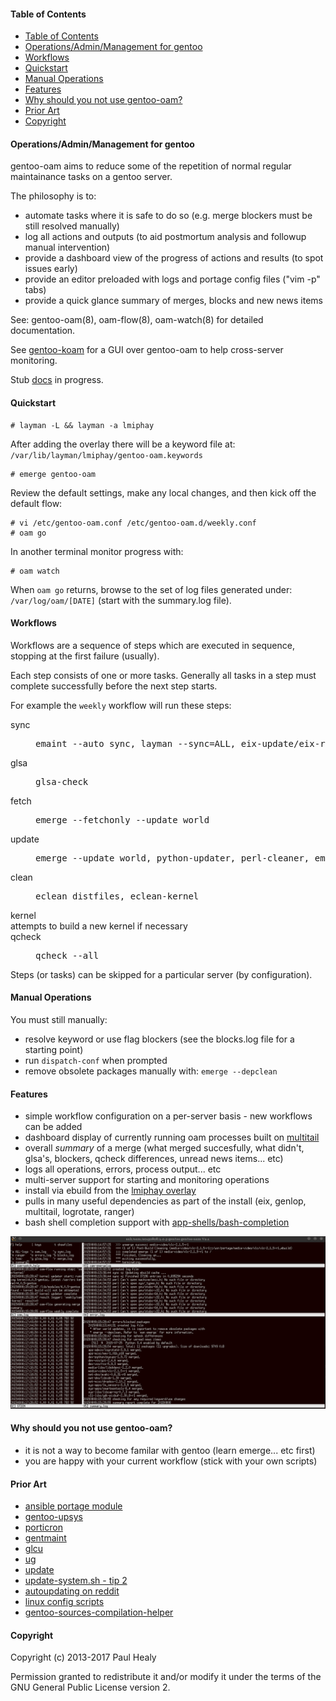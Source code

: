 #### Table of Contents

* [Table of Contents](#table-of-contents)
* [Operations/Admin/Management for gentoo](#operationsadminmanagement-for-gentoo)
* [Workflows](#workflows)
* [Quickstart](#quickstart)
* [Manual Operations](#manual-operations)
* [Features](#features)
* [Why should you not use gentoo-oam?](#why-should-you-not-use-gentoo-oam)
* [Prior Art](#prior-art)
* [Copyright](#copyright)

#### Operations/Admin/Management for gentoo

gentoo-oam aims to reduce some of the repetition of normal regular maintainance tasks on a gentoo server.

The philosophy is to:
+ automate tasks where it is safe to do so (e.g. merge blockers must be still resolved manually)
+ log all actions and outputs (to aid postmortum analysis and followup manual intervention)
+ provide a dashboard view of the progress of actions and results (to spot issues early)
+ provide an editor preloaded with logs and portage config files ("vim -p" tabs)
+ provide a quick glance summary of merges, blocks and new news items

See: gentoo-oam(8), oam-flow(8), oam-watch(8) for detailed documentation.

See [gentoo-koam](https://github.com/lmiphay/gentoo-koam) for a GUI over gentoo-oam to help cross-server monitoring.

Stub [docs](http://gentoo-oam.readthedocs.io/en/latest/) in progress.

#### Quickstart

```
# layman -L && layman -a lmiphay
```

After adding the overlay there will be a keyword file at: `/var/lib/layman/lmiphay/gentoo-oam.keywords`

```
# emerge gentoo-oam
```

Review the default settings, make any local changes, and then kick off the default flow:

```
# vi /etc/gentoo-oam.conf /etc/gentoo-oam.d/weekly.conf
# oam go
```

In another terminal monitor progress with:

```
# oam watch
```

When `oam go` returns, browse to the set of log files generated under:
`/var/log/oam/[DATE]` (start with the summary.log file).

#### Workflows

Workflows are a sequence of steps which are executed in sequence, stopping
at the first failure (usually).

Each step consists of one or more tasks. Generally all tasks in a step must
complete successfully before the next step starts.

For example the `weekly` workflow will run these steps:

<dl>
<dt>sync  </dt> <dd><pre>emaint --auto sync, layman --sync=ALL, eix-update/eix-remote</pre></dd>
<dt>glsa  </dt> <dd><pre>glsa-check</pre></dd>
<dt>fetch </dt> <dd><pre>emerge --fetchonly --update world</pre></dd>
<dt>update</dt> <dd><pre>emerge --update world, python-updater, perl-cleaner, emerge @preserved-rebuild</pre></dd>
<dt>clean </dt> <dd><pre>eclean distfiles, eclean-kernel</pre></dd>
<dt>kernel</dt> attempts to build a new kernel if necessary
<dt>qcheck</dt> <dd><pre>qcheck --all</pre></dd>
<dl>

Steps (or tasks) can be skipped for a particular server (by configuration).

#### Manual Operations

You must still manually:

+ resolve keyword or use flag blockers (see the blocks.log file for a starting point)
+ run `dispatch-conf` when prompted
+ remove obsolete packages manually with: `emerge --depclean`

#### Features

* simple workflow configuration on a per-server basis - new workflows can be added
* dashboard display of currently running oam processes built on [multitail](https://www.vanheusden.com/multitail/)
* overall _summary_ of a merge (what merged succesfully, what didn't, glsa's, blockers, qcheck differences, unread news items... etc)
* logs all operations, errors, process output... etc
* multi-server support for starting and monitoring operations
* install via ebuild from the [lmiphay overlay](https://gitweb.gentoo.org/user/lmiphay.git/about/)
* pulls in many useful dependencies as part of the install (eix, genlop, multitail, logrotate, ranger)
* bash shell completion support with [app-shells/bash-completion](http://bash-completion.alioth.debian.org/)

![oam-watch](screenshots/oam-watch4.png?raw=true "oam-watch sample")

#### Why should you not use gentoo-oam?

* it is not a way to become familar with gentoo (learn emerge... etc first)
* you are happy with your current workflow (stick with your own scripts)

#### Prior Art

* [ansible portage module](http://docs.ansible.com/ansible/portage_module.html)
* [gentoo-upsys](https://github.com/Krishath/gentoo-upsys)
* [porticron](https://github.com/gentoo/porticron)
* [gentmaint](http://gentmaint.sourceforge.net/)
* [glcu](http://www.panhorst.com/glcu/)
* [ug](https://github.com/sidusnare/ug)
* [update](http://weaver.gentooexperimental.org/update.html)
* [update-system.sh - tip 2](http://gentoovps.net/gentoo-portage-tips/)
* [autoupdating on reddit](https://www.reddit.com/r/Gentoo/comments/3w2od1/update_gentoo_autoupdating/)
* [linux config scripts](https://github.com/jappeace/linux-config/tree/master/scripts)
* [gentoo-sources-compilation-helper](https://github.com/rewtnull/gentoo-sources-compilation-helper)

#### Copyright

Copyright (c) 2013-2017 Paul Healy

Permission granted to redistribute it and/or modify it under the terms of the
GNU General Public License version 2.
